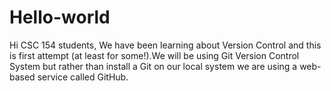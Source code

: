 # Hello-world
Hi CSC 154 students, We have been learning about Version Control and this is first attempt (at least for some!).We will be using Git Version Control System but rather than install a Git on our local system we are using a web-based service called GitHub.

